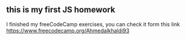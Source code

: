 ## this is my first JS homework

I finished my freeCodeCamp exercises, you can check it form this link https://www.freecodecamp.org/Ahmedalkhaldi93 